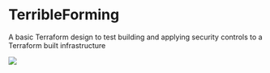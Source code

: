 # TerribleForming
A basic Terraform design to test building and applying security controls to a Terraform built infrastructure
<p><img src='//../Azure2.jpg'></p>
